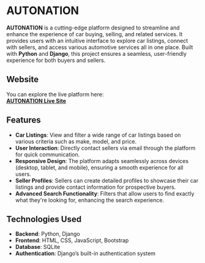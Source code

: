 # AUTONATION

**AUTONATION** is a cutting-edge platform designed to streamline and enhance the experience of car buying, selling, and related services. It provides users with an intuitive interface to explore car listings, connect with sellers, and access various automotive services all in one place. Built with **Python** and **Django**, this project ensures a seamless, user-friendly experience for both buyers and sellers.

## Website

You can explore the live platform here:  
[**AUTONATION Live Site**](https://autonation-9e3fdb056043.herokuapp.com)

## Features

- **Car Listings**: View and filter a wide range of car listings based on various criteria such as make, model, and price.
- **User Interaction**: Directly contact sellers via email through the platform for quick communication.
- **Responsive Design**: The platform adapts seamlessly across devices (desktop, tablet, and mobile), ensuring a smooth experience for all users.
- **Seller Profiles**: Sellers can create detailed profiles to showcase their car listings and provide contact information for prospective buyers.
- **Advanced Search Functionality**: Filters that allow users to find exactly what they're looking for, enhancing the search experience.

## Technologies Used

- **Backend**: Python, Django
- **Frontend**: HTML, CSS, JavaScript, Bootstrap
- **Database**: SQLite
- **Authentication**: Django’s built-in authentication system
